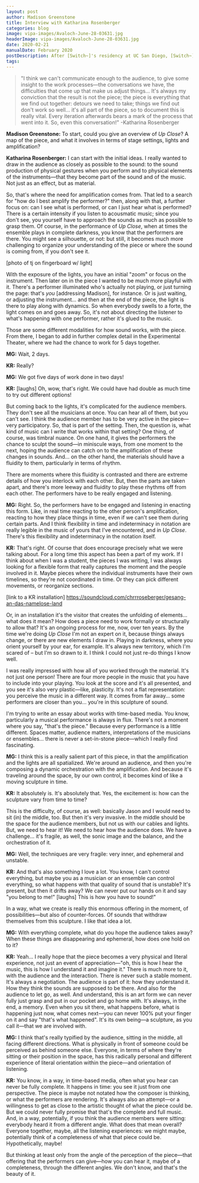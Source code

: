 ```yaml
---
layout: post
author: Madison Greenstone
title: Interview with Katharina Rosenberger
categories: blog
image: vipa-images/Avaloch-June-28-03631.jpg
headerImage: vipa-images/Avaloch-June-28-03631.jpg
date: 2020-02-21
manualDate: February 2020
postDescription: After [Switch~]'s residency at UC San Diego, [Switch~] clarinetist Madison Greenstone sat down with Katharina Rosenberger to talk about her artistic projects, her piece <em>Up Close</em>, and her collaborative time with us. Enjoy part 1 of this 2-part interview!
tags:
---
```


> "I think we can't communicate enough to the audience, to give some insight to the work processes—the conversations we have, the difficulties that come up that make us adjust things... It's always my conviction that the result is not the piece; the piece is everything that we find out together: detours we need to take; things we find out don't work so well… it's all part of the piece, so to document this is really vital. Every iteration afterwards bears a mark of the process that went into it. So, even this conversation!"
> -Katharina Rosenberger

**Madison Greenstone:** To start, could you give an overview of *Up Close*? A map of the piece, and what it involves in terms of stage settings, lights and amplification?

**Katharina Rosenberger:** I can start with the initial ideas. I really wanted to draw in the audience as closely as possible to the sound: to the sound production of physical gestures when you perform and to physical elements of the instruments—that they become part of the sound and of the music. Not just as an effect, but as material.

So, that's where the need for amplification comes from. That led to a search for "how do I best amplify the performer?" then, along with that, a further focus on: can I see what is performed, or can I just hear what is performed? There is a certain intensity if you listen to acousmatic music; since you don't see, you yourself have to approach the sounds as much as possible to grasp them. Of course, in the performance of *Up Close*, when at times the ensemble plays in complete darkness, you know that the performers are there. You might see a silhouette, or not: but still, it becomes much more challenging to organize your understanding of the piece or where the sound is coming from, if you don't see it.

[photo of tj on fingerboard w/ light]

With the exposure of the lights, you have an initial "zoom" or focus on the instrument. Then later on in the piece I wanted to be much more playful with it. There's a performer illuminated who's actually not playing, or just turning the page: that's *you* [addressing Madison], for instance. Or is just waiting, or adjusting the instrument… and then at the end of the piece, the light is there to play along with dynamics. So when everybody swells to a forte, the light comes on and goes away. So, it's not about directing the listener to what's happening with one performer, rather it's glued to the music.

Those are some different modalities for how sound works, with the piece. From there, I began to add in further complex detail in the Experimental Theater, where we had the chance to work for 5 days together.

**MG:** Wait, 2 days.

**KR:** Really?

**MG:** We got five days of work done in two days!

**KR:** [laughs] Oh, wow, that's right. We could have had double as much time to try out different options!

But coming back to the lights, it's complicated for the audience members.  They don't see all the musicians at once. You can hear all of them, but you can't see. I think the audience member has to be very active in the piece—very participatory. So, that is part of the setting. Then, the question is, what kind of music can I write that works within that setting? One thing, of course, was timbral nuance. On one hand, it gives the performers the chance to sculpt the sound—in miniscule ways, from one moment to the next, hoping the audience can catch on to the amplification of these changes in sounds. And… on the other hand, the materials should have a fluidity to them, particularly in terms of rhythm.

There are moments where this fluidity is contrasted and there are extreme details of how you interlock with each other. But, then the parts are taken apart, and there's more leeway and fluidity to play these rhythms off from each other.  The performers have to be really engaged and listening.

**MG:** Right. So, the performers have to be engaged and listening in enacting this form. Like, in real time reacting to the other person's amplification, reacting to how they place things in time, even if we can't see them during certain parts. And I think flexibility in time and indeterminacy in notation are really legible in the music of yours that I've encountered, and in *Up Close*. There's this flexibility and indeterminacy in the notation itself.

**KR:** That's right. Of course that does encourage precisely what we were talking about. For a long time this aspect has been a part of my work. If I think about when I was a student, the pieces I was writing, I was always looking for a flexible form that really captures the moment and the people involved in it. Maybe pieces where the individual instruments have their own timelines, so they're not coordinated in time. Or they can pick different movements, or reorganize sections.

[link to a KR installation]
https://soundcloud.com/chrrroseberger/gesang-an-das-namelose-land

Or, in an installation it's the visitor that creates the unfolding of elements… what does it mean? How does a piece need to work formally or structurally to allow that? It's an ongoing process for me, now, over ten years. By the time we're doing *Up Close* I'm not an expert on it, because things always change, or there are new elements I draw in. Playing in darkness, where you orient yourself by your ear, for example. It's always new territory, which I'm scared of ­– but I'm so drawn to it. I think I could not just re-do things I know well.

I was really impressed with how all of you worked through the material. It's not just one person! There are four more people in the music that you have to include into your playing. You look at the score and it's all presented, and you see it's also very plastic—like, plasticity. It's not a flat representation: you perceive the music in a different way. It comes from far away… some performers are closer than you… you're in this sculpture of sound.

I'm trying to write an essay about works with time-based media. You know, particularly a musical performance is always in flux. There's not a moment where you say, "that's the piece." Because every performance is a little different. Spaces matter, audience matters, interpretations of the musicians or ensembles… there is never a set-in-stone piece—which I really find fascinating.

**MG:** I think this is a really salient part of this piece, in that the amplification and the lights are all spatialized. We're around an audience, and then you're composing a dynamic orchestration with the amplification. And because it's traveling around the space, by our own control, it becomes kind of like a moving sculpture in time.

**KR:** It absolutely is. It's absolutely that. Yes, the excitement is: how can the sculpture vary from time to time?

This is the difficulty, of course, as well: basically Jason and I would need to sit (in) the middle, too. But then it's very invasive. In the middle should be the space for the audience members, but not us with our cables and lights. But, we need to hear it! We need to hear how the audience does. We have a challenge… it's fragile, as well, the sonic image and the balance, and the orchestration of it.

**MG:** Well, the techniques are very fragile: very inner, and ephemeral and unstable.

**KR:** And that's also something I love a lot. You know, I can't control everything, but maybe you as a musician or an ensemble can control everything, so what happens with that quality of sound that is unstable? It's present, but then it drifts away? We can never put our hands on it and say "you belong to me!" [laughs] This is how you have to sound!"

In a way, what we create is really this enormous offering in the moment, of possibilities—but also of counter-forces. Of sounds that withdraw themselves from this sculpture. I like that idea a lot.

**MG:** With everything complete, what do you hope the audience takes away? When these things are disappearing and ephemeral, how does one hold on to it?

**KR:** Yeah… I really hope that the piece becomes a very physical and literal experience, not just an event of appreciation—"oh, this is how I hear the music, this is how I understand it and imagine it." There is much more to it, with the audience and the interaction. There is never such a stable moment. It's always a negotiation. The audience is part of it: how they understand it. How they think the sounds are supposed to be there. And also for the audience to let go, as well. And understand, this is an art form we can never fully just grasp and put in our pocket and go home with. It's always, in the end, a memory. Even when you sit there, what happens before, what is happening just now, what comes next—you can never 100% put your finger on it and say "that's what happened". It's its own being—a sculpture, as you call it—that we are involved with.

**MG:** I think that's really typified by the audience, sitting in the middle, all facing different directions. What is physically in front of someone could be perceived as behind someone else. Everyone, in terms of where they're sitting or their position in the space, has this radically personal and different experience of literal orientation within the piece—and orientation of listening.

**KR:** You know, in a way, in time-based media, often what you hear can never be fully complete. It happens in time: you see it just from one perspective. The piece is maybe not notated how the composer is thinking, or what the performers are rendering. It's always also an attempt—or a willingness to get as close to the artistic thought of what the piece could be. But we could never fully promise that that's the complete and full music. And, in a way, potentially, if you think the audience members were sitting: everybody heard it from a different angle. What does that mean overall? Everyone together, maybe, all the listening experiences: we might maybe, potentially think of a completeness of what that piece could be. Hypothetically, maybe!

But thinking at least only from the angle of the perception of the piece—that offering that the performers can give—how you can hear it, maybe of a completeness, through the different angles. We don't know, and that's the beauty of it.

